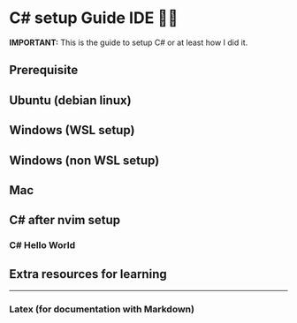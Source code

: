 # C\# setup Guide IDE ✍🏼

**IMPORTANT:** This is the guide to setup C# or at least how I did it. 

## Prerequisite


## Ubuntu (debian linux)


## Windows (WSL setup)


## Windows (non WSL setup)


## Mac


## C\# after nvim setup

### C\# Hello World



## Extra resources for learning 





----------------------------------------------------------------------------------------------------------------
### Latex (for documentation with Markdown)
